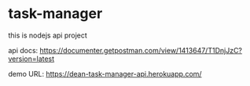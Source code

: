 # task-manager
this is nodejs api project

api docs: https://documenter.getpostman.com/view/1413647/T1DnjJzC?version=latest

demo URL: https://dean-task-manager-api.herokuapp.com/